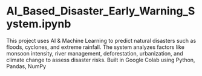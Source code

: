 # AI_Based_Disaster_Early_Warning_System.ipynb
This project uses AI &amp; Machine Learning to predict natural disasters such as floods, cyclones, and extreme rainfall. The system analyzes factors like monsoon intensity, river management, deforestation, urbanization, and climate change to assess disaster risks.  Built in Google Colab using Python, Pandas, NumPy
